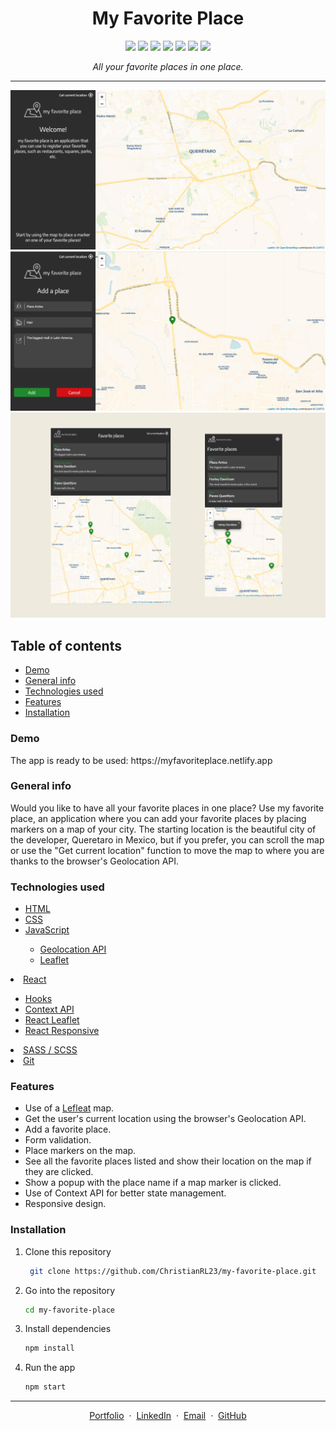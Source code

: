 <h1 align="center">My Favorite Place</h1>

<p align="center">

  <img src="https://img.shields.io/badge/HTML5-E34F26?style=for-the-badge&logo=html5&logoColor=white" >
  <img src="https://img.shields.io/badge/CSS3-1572B6?style=for-the-badge&logo=css3&logoColor=white" >
  <img src="https://img.shields.io/badge/JavaScript-323330?style=for-the-badge&logo=javascript&logoColor=F7DF1E" >
  <img src="https://img.shields.io/badge/React-20232A?style=for-the-badge&logo=react&logoColor=61DAFB" >    
  <img src="https://camo.githubusercontent.com/89388243b66ad4764aa92f48c090cfd57a8f79d0f906ccdda21e7277d928cf4c/68747470733a2f2f696d672e736869656c64732e696f2f7374617469632f76313f7374796c653d666f722d7468652d6261646765266d6573736167653d4c6561666c657426636f6c6f723d313939393030266c6f676f3d4c6561666c6574266c6f676f436f6c6f723d464646464646266c6162656c3d" >
    
  <img src="https://img.shields.io/badge/Sass-CC6699?style=for-the-badge&logo=sass&logoColor=white" >
  <img src="https://img.shields.io/badge/GIT-E44C30?style=for-the-badge&logo=git&logoColor=white" > 

</p>

*<p align="center">All your favorite places in one place.</p>*

---

<p float="left">
  <img src="/images/welcome.jpg" width="700" >
  <img src="/images/add.jpg" width="700" >
  <img src="/images/responsive.jpg" width="700" >
</p>





<h2>Table of contents</h2>
<ul>
  <li> <a href="#demo">Demo</a></li>
  <li> <a href="#general-info">General info</a></li>
  <li> <a href="#technologies-used">Technologies used</a></li>
  <li> <a href="#features">Features</a></li>
  <li> <a href="#installation">Installation</a></li>
</ul>

<h3 id="demo">Demo</h3>
The app is ready to be used: https://myfavoriteplace.netlify.app

<h3 id="general-info">General info</h3>
Would you like to have all your favorite places in one place? Use my favorite place, an application where you can add your favorite places by placing markers on a map of your city. The starting location is the beautiful city of the developer, Queretaro in Mexico, but if you prefer, you can scroll the map or use the "Get current location" function to move the map to where you are thanks to the browser's Geolocation API.
<h3 id="technologies-used">Technologies used</h3>
<ul>
  <li><a href="https://developer.mozilla.org/en-US/docs/Web/HTML">HTML</a></li>  
  <li><a href="https://developer.mozilla.org/en-US/docs/Web/CSS">CSS</a></li>  
  <li><a href="https://developer.mozilla.org/en-US/docs/Web/JavaScript">JavaScript</a></li>
    <ul>
      <li><a href="https://developer.mozilla.org/en-US/docs/Web/API/Geolocation">Geolocation API</a></li>
      <li><a href="https://leafletjs.com/SlavaUkraini/">Leaflet</a></li></ul>
    </ul>
  <li><a href="https://reactjs.org/">React</a></li>
    <ul>
      <li><a href="https://reactjs.org/docs/hooks-intro.html">Hooks</a></li>
      <li><a href="https://reactjs.org/docs/hooks-custom.html">Context API</a></li>
      <li><a href="https://react-leaflet.js.org/">React Leaflet</a></li>
      <li><a href="https://www.npmjs.com/package/react-responsive">React Responsive</a></li>
    </ul>
  <li><a href="https://sass-lang.com/">SASS / SCSS</a></li>
  <li><a href="https://git-scm.com/">Git</a></li>
</ul>


<h3 id="features">Features</h3>
<ul>
  <li>Use of a <a href="https://leafletjs.com/SlavaUkraini/">Lefleat</a> map.</li>
  <li>Get the user's current location using the browser's Geolocation API.</li>
  <li>Add a favorite place.</li>
  <li>Form validation.</li>
  <li>Place markers on the map.</li>
  <li>See all the favorite places listed and show their location on the map if they are clicked.</li>
  <li>Show a popup with the place name if a map marker is clicked.</li>
  <li>Use of Context API for better state management.</li>
  <li>Responsive design.</li>
</ul>


<h3 id="installation">Installation</h3>

1. Clone this repository
   ```sh
    git clone https://github.com/ChristianRL23/my-favorite-place.git
   ```
2. Go into the repository
   ```sh
   cd my-favorite-place
   ```
3. Install dependencies
   ```sh
   npm install
   ```
4. Run the app
   ```sh
   npm start
   ```
---
<p align="center">
  <a href="https://restcountries.com/">Portfolio</a> &nbsp;&middot;&nbsp;
  <a href="https://restcountries.com/">LinkedIn</a> &nbsp;&middot;&nbsp;
  <a href="https://restcountries.com/">Email</a> &nbsp;&middot;&nbsp;
  <a href="https://restcountries.com/">GitHub</a>   
</p>
